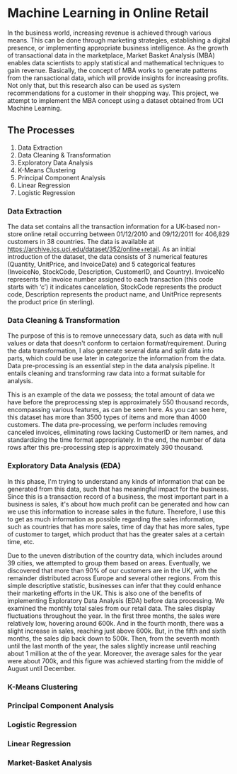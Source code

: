 # Machine Learning in Online Retail

In the business world, increasing revenue is achieved through various means. This can be done through marketing strategies, establishing a digital presence, or implementing appropriate business intelligence. As the growth of transactional data in the marketplace, Market Basket Analysis (MBA) enables data scientists to apply statistical and mathematical techniques to gain revenue. Basically, the concept of MBA works to generate patterns from the ransactional data, which will provide insights for increasing profits. Not only that, but this research also can be used as system recommendations for a customer in their shopping way. This project, we attempt to implement the MBA concept using a dataset obtained from UCI Machine Learning.

## The Processes

1. Data Extraction
2. Data Cleaning & Transformation
3. Exploratory Data Analysis
4. K-Means Clustering
5. Principal Component Analysis
6. Linear Regression
7. Logistic Regression

### Data Extraction

The data set contains all the transaction information for a UK-based non-store online retail occurring between 01/12/2010 and 09/12/2011 for 406,829 customers in 38 countries. The data is available at https://archive.ics.uci.edu/dataset/352/online+retail. As an initial introduction of the dataset, the data consists of 3 numerical features (Quantity, UnitPrice, and InvoiceDate) and 5 categorical features (InvoiceNo, StockCode, Description, CustomerID, and Country). InvoiceNo represents the invoice number assigned to each transaction (this code starts with ‘c’) it indicates cancelation, StockCode represents the product code, Description represents the product name, and UnitPrice represents the product price (in sterling).

### Data Cleaning & Transformation

The purpose of this is to remove unnecessary data, such as data with null values or data that doesn't conform to certaion format/requirement. During the data transformation, I also generate several data and split data into parts, which could be use later in categorize the information from the data. Data pre-processing is an essential step in the data analysis pipeline. It entails cleaning and transforming raw data into a format suitable for analysis.

This is an example of the data we possess; the total amount of data we have before the preprocessing step is approximately 550 thousand records, encompassing various features, as can be seen here. As you can see here, this dataset has more than 3500 types of items and more than 4000 customers. The data pre-processing, we perform includes removing canceled invoices, eliminating rows lacking CustomerID or item names, and standardizing the time format appropriately. In the end, the number of data rows after this pre-processing step is approximately 390 thousand.

### Exploratory Data Analysis (EDA)

In this phase, I'm trying to understand any kinds of information that can be generated from this data, such that has meaningful impact for the business. Since this is a transaction record of a business, the most important part in a business is sales, it's about how much profit can be generated and how can we use this information to increase sales in the future. Therefore, I use this to get as much information as possible regarding the sales information, such as countries that has more sales, time of day that has more sales, type of customer to target, which product that has the greater sales at a certain time, etc.

Due to the uneven distribution of the country data, which includes around 39 cities, we attempted to group them based on areas. Eventually, we discovered that more than 90% of our customers are in the UK, with the remainder distributed across Europe and several other regions. From this simple descriptive statistic, businesses can infer that they could enhance their marketing efforts in the UK. This is also one of the benefits of implementing Exploratory Data Analysis (EDA) before data processing. We examined the monthly total sales from our retail data. The sales display fluctuations throughout the year. In the first three months, the sales were relatively low, hovering around 600k. And in the fourth month, there was a slight increase in sales, reaching just above 600k. But, in the fifth and sixth months, the sales dip back down to 500k. Then, from the seventh month until the last month of the year, the sales slightly increase until reaching about 1 million at the of the year. Moreover, the average sales for the year were about 700k, and this figure was achieved starting from the middle of August until December.



### K-Means Clustering

### Principal Component Analysis

### Logistic Regression

### Linear Regression

### Market-Basket Analysis
